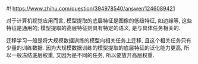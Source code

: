 #! https://www.zhihu.com/question/394978540/answer/1246089421

[comment]: <> (Answer URL: https://www.zhihu.com/question/394978540/answer/1246089421)
[comment]: <> (Question Title: 迁移学习中为什么一般不训练前面层参数？)
[comment]: <> (Author Name: 采石工)
[comment]: <> (Create Time: 2020-05-26 08:51:50)

对于计算机视觉应用而言, 模型提取的底层特征是图像的低级特征, 如边缘等, 这些特征是通用的; 模型提取的高层特征则具有特定的语义, 是与具体任务相关的.

迁移学习一般是将大规模数据训练的模型向相关任务上迁移, 且这个相关任务只有少量的训练数据. 因为大规模数据训练的模型提取的底层特征的泛化能力更高, 所以一般冻结底层权重, 又因为是不同的任务, 所以要放开高层权重.

